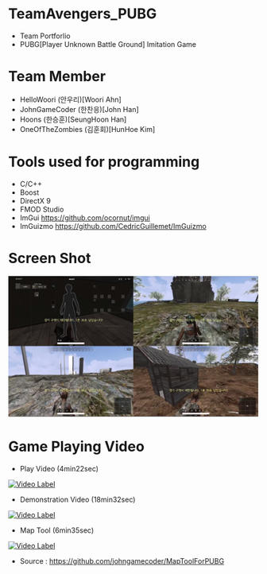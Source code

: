 # TeamAvengers_PUBG
- Team Portforlio
- PUBG[Player Unknown Battle Ground] Imitation Game 

# Team Member
- HelloWoori      (안우리)[Woori Ahn] 
- JohnGameCoder   (한찬응)[John Han]
- Hoons           (한승훈)[SeungHoon Han]
- OneOfTheZombies (김훈회)[HunHoe Kim] 


# Tools used for programming
- C/C++
- Boost
- DirectX 9
- FMOD Studio
- ImGui https://github.com/ocornut/imgui
- ImGuizmo https://github.com/CedricGuillemet/ImGuizmo

# Screen Shot
![Screenshot1](https://github.com/oneofthezombies/TeamAvengers_PUBG/blob/master/PUBG%ED%8F%AC%ED%8F%B4.png)

# Game Playing Video
- Play Video (4min22sec)

[![Video Label](http://img.youtube.com/vi/Anu5nLHhWZY/0.jpg)](https://youtu.be/Anu5nLHhWZY)


- Demonstration Video (18min32sec)

[![Video Label](http://img.youtube.com/vi/Nr4cj6VqXCM/0.jpg)](https://youtu.be/Nr4cj6VqXCM)


- Map Tool (6min35sec)

[![Video Label](http://img.youtube.com/vi/G8EO_M4ph68/0.jpg)](https://youtu.be/G8EO_M4ph68)

- Source : https://github.com/johngamecoder/MapToolForPUBG
